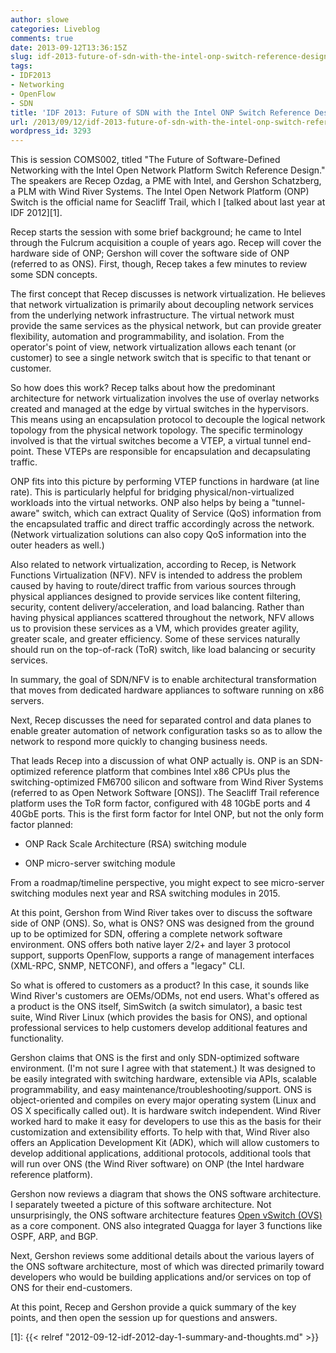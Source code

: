 ```yaml
---
author: slowe
categories: Liveblog
comments: true
date: 2013-09-12T13:36:15Z
slug: idf-2013-future-of-sdn-with-the-intel-onp-switch-reference-design
tags:
- IDF2013
- Networking
- OpenFlow
- SDN
title: 'IDF 2013: Future of SDN with the Intel ONP Switch Reference Design'
url: /2013/09/12/idf-2013-future-of-sdn-with-the-intel-onp-switch-reference-design/
wordpress_id: 3293
---
```


This is session COMS002, titled "The Future of Software-Defined Networking with the Intel Open Network Platform Switch Reference Design." The speakers are Recep Ozdag, a PME with Intel, and Gershon Schatzberg, a PLM with Wind River Systems. The Intel Open Network Platform (ONP) Switch is the official name for Seacliff Trail, which I [talked about last year at IDF 2012][1].

Recep starts the session with some brief background; he came to Intel through the Fulcrum acquisition a couple of years ago. Recep will cover the hardware side of ONP; Gershon will cover the software side of ONP (referred to as ONS). First, though, Recep takes a few minutes to review some SDN concepts.

The first concept that Recep discusses is network virtualization. He believes that network virtualization is primarily about decoupling network services from the underlying network infrastructure. The virtual network must provide the same services as the physical network, but can provide greater flexibility, automation and programmability, and isolation. From the operator's point of view, network virtualization allows each tenant (or customer) to see a single network switch that is specific to that tenant or customer.

So how does this work? Recep talks about how the predominant architecture for network virtualization involves the use of overlay networks created and managed at the edge by virtual switches in the hypervisors. This means using an encapsulation protocol to decouple the logical network topology from the physical network topology. The specific terminology involved is that the virtual switches become a VTEP, a virtual tunnel end-point. These VTEPs are responsible for encapsulation and decapsulating traffic.

ONP fits into this picture by performing VTEP functions in hardware (at line rate). This is particularly helpful for bridging physical/non-virtualized workloads into the virtual networks. ONP also helps by being a "tunnel-aware" switch, which can extract Quality of Service (QoS) information from the encapsulated traffic and direct traffic accordingly across the network. (Network virtualization solutions can also copy QoS information into the outer headers as well.)

Also related to network virtualization, according to Recep, is Network Functions Virtualization (NFV). NFV is intended to address the problem caused by having to route/direct traffic from various sources through physical appliances designed to provide services like content filtering, security, content delivery/acceleration, and load balancing. Rather than having physical appliances scattered throughout the network, NFV allows us to provision these services as a VM, which provides greater agility, greater scale, and greater efficiency. Some of these services naturally should run on the top-of-rack (ToR) switch, like load balancing or security services.

In summary, the goal of SDN/NFV is to enable architectural transformation that moves from dedicated hardware appliances to software running on x86 servers.

Next, Recep discusses the need for separated control and data planes to enable greater automation of network configuration tasks so as to allow the network to respond more quickly to changing business needs.

That leads Recep into a discussion of what ONP actually is. ONP is an SDN-optimized reference platform that combines Intel x86 CPUs plus the switching-optimized FM6700 silicon and software from Wind River Systems (referred to as Open Network Software [ONS]). The Seacliff Trail reference platform uses the ToR form factor, configured with 48 10GbE ports and 4 40GbE ports. This is the first form factor for Intel ONP, but not the only form factor planned:

* ONP Rack Scale Architecture (RSA) switching module

* ONP micro-server switching module

From a roadmap/timeline perspective, you might expect to see micro-server switching modules next year and RSA switching modules in 2015.

At this point, Gershon from Wind River takes over to discuss the software side of ONP (ONS). So, what is ONS? ONS was designed from the ground up to be optimized for SDN, offering a complete network software environment. ONS offers both native layer 2/2+ and layer 3 protocol support, supports OpenFlow, supports a range of management interfaces (XML-RPC, SNMP, NETCONF), and offers a "legacy" CLI.

So what is offered to customers as a product? In this case, it sounds like Wind River's customers are OEMs/ODMs, not end users. What's offered as a product is the ONS itself, SimSwitch (a switch simulator), a basic test suite, Wind River Linux (which provides the basis for ONS), and optional professional services to help customers develop additional features and functionality.

Gershon claims that ONS is the first and only SDN-optimized software environment. (I'm not sure I agree with that statement.) It was designed to be easily integrated with switching hardware, extensible via APIs, scalable programmability, and easy maintenance/troubleshooting/support. ONS is object-oriented and compiles on every major operating system (Linux and OS X specifically called out). It is hardware switch independent. Wind River worked hard to make it easy for developers to use this as the basis for their customization and extensibility efforts. To help with that, Wind River also offers an Application Development Kit (ADK), which will allow customers to develop additional applications, additional protocols, additional tools that will run over ONS (the Wind River software) on ONP (the Intel hardware reference platform).

Gershon now reviews a diagram that shows the ONS software architecture. I separately tweeted a picture of this software architecture. Not unsurprisingly, the ONS software architecture features [Open vSwitch (OVS)](http://openvswitch.org/) as a core component. ONS also integrated Quagga for layer 3 functions like OSPF, ARP, and BGP.

Next, Gershon reviews some additional details about the various layers of the ONS software architecture, most of which was directed primarily toward developers who would be building applications and/or services on top of ONS for their end-customers.

At this point, Recep and Gershon provide a quick summary of the key points, and then open the session up for questions and answers.

[1]: {{< relref "2012-09-12-idf-2012-day-1-summary-and-thoughts.md" >}}
